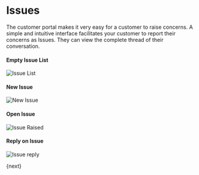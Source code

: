 # Issues

The customer portal makes it very easy for a customer to raise concerns. A
simple and intuitive interface facilitates your customer to report their
concerns as Issues. They can view the complete thread of their
conversation.

#### Empty Issue List

<img class="screenshot" alt="Issue List" src="/assets/erpnext_docs/assets/img/website/portal-ticket-list-empty.png">

#### New Issue

<img class="screenshot" alt="New Issue " src="/assets/erpnext_docs/assets/img/website/portal-new-ticket.png">

#### Open Issue

<img class="screenshot" alt="Issue Raised" src="/assets/erpnext_docs/assets/img/website/portal-ticket-1.gif">

#### Reply on Issue

<img class="screenshot" alt="Issue reply" src="/assets/erpnext_docs/assets/img/website/portal-ticket-reply.gif">

{next}
